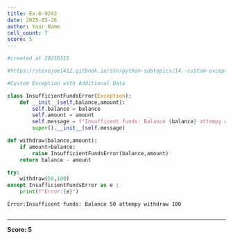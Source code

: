 ```yaml
---
title: Ex-6-9243
date: 2025-03-26
author: Your Name
cell_count: 7
score: 5
---
```


```python
#created at 20250315
```


```python
#https://stevejoe1412.gitbook.io/ssn/python-subtopics/14.-custom-exceptions
```


```python
#Custom Exception with Additional Data
```


```python
class InsufficientFundsError(Exception):
    def __init__(self,balance,amount):
        self.balance = balance
        self.amount = amount
        self.message = f"Insufficent funds: Balance {balance} attempy withdraw {amount}"
        super().__init__(self.message)
```


```python
def withdraw(balance,amount):
    if amount>balance:
        raise InsufficientFundsError(balance,amount)
    return balance - amount
```


```python
try:
    withdraw(50,100)
except InsufficientFundsError as e :
    print(f"Error:{e}")
```

    Error:Insufficent funds: Balance 50 attempy withdraw 100



```python

```


---
**Score: 5**